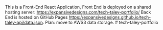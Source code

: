 This is a Front-End React Application, Front End is deployed on a shared hosting server:  https://expansivedesigns.com/tech-taley-portfolio/  Back End is hosted on GitHub Pages https://expansivedesigns.github.io/tech-taley-api/data.json.  Plan:  move to AWS3 data storage.
#   t e c h - t a l e y - p o r t f o l i o  
 